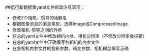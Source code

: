 ##运行新数据集yaml文件修改注意事项：
* 修改2个相机、惯导的话题名
* 根据图像消息的消息类型，选择Image或CompressedImage
* 修改相机-惯导之间的外参
* 在总的yaml文件中修改相机内参、相机分辨率（不修改分辨率会报错）
* 在总的yaml文件中正确填写各相机的内参文件
* 在各相机内参文件的投影参数、畸变参数、相机模型填写正确